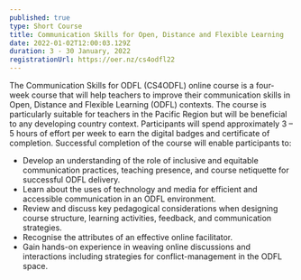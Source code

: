```yaml
---
published: true
type: Short Course
title: Communication Skills for Open, Distance and Flexible Learning
date: 2022-01-02T12:00:03.129Z
duration: 3 - 30 January, 2022
registrationUrl: https://oer.nz/cs4odfl22
---
```

The Communication Skills for ODFL (CS4ODFL) online course is a four-week course that will help teachers to improve their communication skills in Open, Distance and Flexible Learning (ODFL) contexts. The course is particularly suitable for teachers in the Pacific Region but will be beneficial to any developing country context. Participants will spend approximately 3 – 5 hours of effort per week to earn the digital badges and certificate of completion. Successful completion of the course will enable participants to:

* Develop an understanding of the role of inclusive and equitable communication practices, teaching presence, and course netiquette for successful ODFL delivery.
* Learn about the uses of technology and media for efficient and accessible communication in an ODFL environment.
* Review and discuss key pedagogical considerations when designing course structure, learning activities, feedback, and communication strategies.
* Recognise the attributes of an effective online facilitator.
* Gain hands-on experience in weaving online discussions and interactions including strategies for conflict-management in the ODFL space.